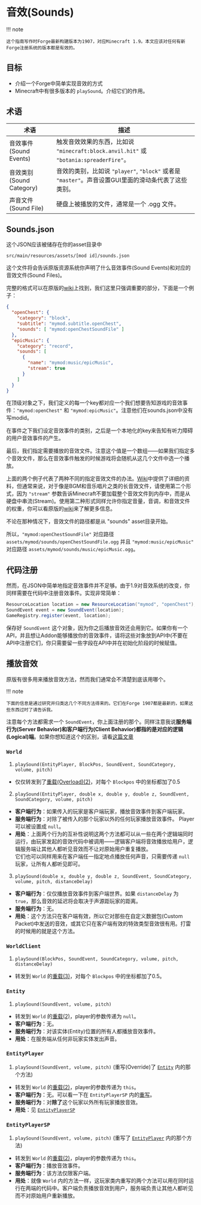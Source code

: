 音效(Sounds)
===========

!!! note

	这个指南写作时Forge最新构建版本为1907，对应Minecraft 1.9。本文应该对任何有新Forge注册系统的版本都是有效的。

目标
----

- 介绍一个Forge中简单实现音效的方式
- Minecraft中有很多版本的 `playSound`。介绍它们的作用。

术语
----


| 术语 | 描述 |
|-----|-----|
| 音效事件(Sound Events) | 触发音效效果的东西，比如说 `"minecraft:block.anvil.hit"` 或 `"botania:spreaderFire"`。 |
| 音效类别(Sound Category) | 音效的类别，比如说 `"player"`, `"block"`  或者是 `"master"`。声音设置GUI里面的滑动条代表了这些类别。 |
| 声音文件(Sound File) | 硬盘上被播放的文件，通常是一个 .ogg 文件。 |

Sounds.json
-----------

这个JSON应该被储存在你的asset目录中

```
src/main/resources/assets/[mod id]/sounds.json
```

这个文件将会告诉原版资源系统你声明了什么音效事件(Sound Events)和对应的音效文件(Sound Files)。

完整的格式可以在原版的[wiki]上找到，我们这里只强调重要的部分，下面是一个例子：

```Json
{
  "openChest": {
    "category": "block",
    "subtitle": "mymod.subtitle.openChest",
    "sounds": [ "mymod:openChestSoundFile" ]
  },
  "epicMusic": {
    "category": "record",
    "sounds": [
      {
        "name": "mymod:music/epicMusic",
        "stream": true
      }
    ]
  }
}
```

在顶级对象之下，我们定义的每一个key都对应一个我们想要告知游戏的音效事件：`"mymod:openChest"` 和 `"mymod:epicMusic"`。注意他们在sounds.json中没有写modid。

在事件之下我们设定音效事件的类别，之后是一个本地化的key来告知有听力障碍的用户音效事件的产生。

最后，我们指定需要播放的音效文件。注意这个值是一个数组——如果我们指定多个音效文件，那么在音效事件触发的时候游戏将会随机从这几个文件中选一个播放。

上面的两个例子代表了两种不同的指定音效文件的办法。[Wiki]中提供了详细的资料，但通常来说，对于像是BGM和音乐唱片之类的长音效文件，请使用第二个形式，因为 `"stream"` 参数告诉Minecraft不要加载整个音效文件到内存中，而是从硬盘中串流(Stream)。使用第二种形式同样允许你指定音量，音调，和音效文件的权重，你可以看原版的[wiki]来了解更多信息。

不论在那种情况下，音效文件的路径都是从 "sounds" asset目录开始。

所以，`"mymod:openChestSoundFile"` 对应路径 `assets/mymod/sounds/openChestSoundFile.ogg`
并且 `"mymod:music/epicMusic"` 对应路径 `assets/mymod/sounds/music/epicMusic.ogg`。

代码注册
-------

然而，在JSON中简单地指定音效事件并不足够。由于1.9对音效系统的改变，你同样需要在代码中注册音效事件。实现非常简单：

```Java
ResourceLocation location = new ResourceLocation("mymod", "openChest");
SoundEvent event = new SoundEvent(location);
GameRegistry.register(event, location);
```

保存好 `SoundEvent` 这个对象，因为你之后播放音效还会用到它。如果你有一个API，并且想让Addon能够播放你的音效事件，请将这些对象放到API中(不要在API中注册它们，你只需要留一些字段在API中并在初始化阶段的时候赋值。

播放音效
-------

原版有很多用来播放音效方法，然而我们通常会不清楚到底该用哪个。

!!! note

	下面的信息是通过研究并归类这几个不同方法得来的。它们在Forge 1907都是最新的，如果这些东西过时了请告诉我。

注意每个方法都需求一个 `SoundEvent`，你上面注册的那个。同样注意我说**服务端行为(Server Behavior)**和**客户端行为(Client Behavior)**都指的是对应的**逻辑(Logical)端**。如果你想知道这个的区别，请看[这篇文章](../concepts/sides.md)

### `World`

1. <a name="world-playsound-pbecvp"></a>`playSound(EntityPlayer, BlockPos, SoundEvent, SoundCategory, volume, pitch)`
  - 仅仅转发到了[重载(Overload)(2)](#world-playsound-pxyzecvp)，对每个 `Blockpos` 中的坐标都加了0.5
2. <a name="world-playsound-pxyzecvp"></a>`playSound(EntityPlayer, double x, double y, double z, SoundEvent, SoundCategory, volume, pitch)`
  - **客户端行为**：如果传入的玩家是客户端玩家，播放音效事件到客户端玩家。
  - **服务端行为**：对除了被传入的那个玩家以外的任何玩家播放音效事件。 Player可以被设置成 `null`。
  - **用处**：上面两个行为的互补性说明这两个方法都可以从一些在两个逻辑端同时运行，由玩家发起的音效代码中被调用——逻辑客户端将音效播放给用户，逻辑服务端让其他人都听见音效而不让对原始用户重复播放。<br>
  它们也可以同样用来在客户端任一指定地点播放任何声音，只需要传递 `null` 玩家，让所有人都听见即可。
3. <a name="world-playsound-xyzecvpd"></a>`playSound(double x, double y, double z, SoundEvent, SoundCategory, volume, pitch, distanceDelay)`
 - **客户端行为**：仅仅播放音效事件到客户端世界。如果 `distanceDelay` 为 `true`，那么音效的延迟将会取决于声源距玩家的距离。
 - **服务端行为**：无。
 - **用处**：这个方法只在客户端有效，所以它对那些在自定义数据包(Custom Packet)中发送的音效，或其它只在客户端有效的特效类型音效很有用。打雷的时候用的就是这个方法。

### `WorldClient`

1. <a name="worldclient-playsound-becvpd"></a>`playSound(BlockPos, SoundEvent, SoundCategory, volume, pitch, distanceDelay)`
  - 转发到 `World` 的[重载(3)](#world-playsound-xyzecvpd)，对每个 `Blockpos` 中的坐标都加了0.5。

### `Entity`

1. <a name="entity-playsound-evp"></a>`playSound(SoundEvent, volume, pitch)`
  - 转发到 `World` 的[重载(2)](#world-playsound-pxyzecvp)，player的参数传递为 `null`。
  - **客户端行为**：无。
  - **服务端行为**：对该实体(Entity)位置的所有人都播放音效事件。
  - **用处**：在服务端从任何非玩家实体发出声音。

### `EntityPlayer`

1. <a name="entityplayer-playsound-evp"></a>`playSound(SoundEvent, volume, pitch)` (重写(Override)了 [`Entity`](#entity-playsound-evp) 内的那个方法)
  - 转发到 `World` 的[重载(2)](#world-playsound-pxyzecvp)，player的参数传递为 `this`。
  - **客户端行为**：无。可以看一下在 `EntityPlayerSP` 内的[重写](#entityplayersp-playsound-evp)。
  - **服务端行为**：对**除了**这个玩家以外所有玩家播放音效。
  - **用处**：见 [`EntityPlayerSP`](#entityplayersp-playsound-evp)

### `EntityPlayerSP`

1. <a name="entityplayersp-playsound-evp"></a>`playSound(SoundEvent, volume, pitch)` (重写了 [`EntityPlayer`](#entityplayer-playsound-evp) 内的那个方法)
  - 转发到 `World` 的[重载(2)](#world-playsound-pxyzecvp)，player的参数传递为 `this`。
  - **客户端行为**：播放音效事件。
  - **服务端行为**：该方法仅限客户端。
  - **用处**：就像 `World` 内的方法一样，这玩家类内重写的两个方法可以用在同时运行在两端的代码中。客户端负责播放音效到用户，服务端负责让其他人都听见而不对原始用户重新播放。

[wiki]: http://minecraft.gamepedia.com/Sounds.json